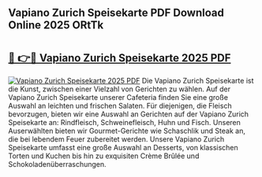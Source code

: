## Vapiano Zurich Speisekarte PDF Download Online 2025 ORtTk

# <h2><a href="http://gcc675.nevu.top/?p=Vapiano+Zurich+Speisekarte">🔗 👉🔴 Vapiano Zurich Speisekarte 2025 PDF</a></h2>

[![Vapiano Zurich Speisekarte 2025 PDF](https://i.imgur.com/dBaPXMq.png)](http://gcc675.nevu.top/?p=Vapiano+Zurich+Speisekarte)
Die Vapiano Zurich Speisekarte ist die Kunst, zwischen einer Vielzahl von Gerichten zu wählen. Auf der Vapiano Zurich Speisekarte unserer Cafeteria finden Sie eine große Auswahl an leichten und frischen Salaten. Für diejenigen, die Fleisch bevorzugen, bieten wir eine Auswahl an Gerichten auf der Vapiano Zurich Speisekarte an: Rindfleisch, Schweinefleisch, Huhn und Fisch. Unseren Auserwählten bieten wir Gourmet-Gerichte wie Schaschlik und Steak an, die bei lebendem Feuer zubereitet werden. Unsere Vapiano Zurich Speisekarte umfasst eine große Auswahl an Desserts, von klassischen Torten und Kuchen bis hin zu exquisiten Crème Brûlée und Schokoladenüberraschungen.
